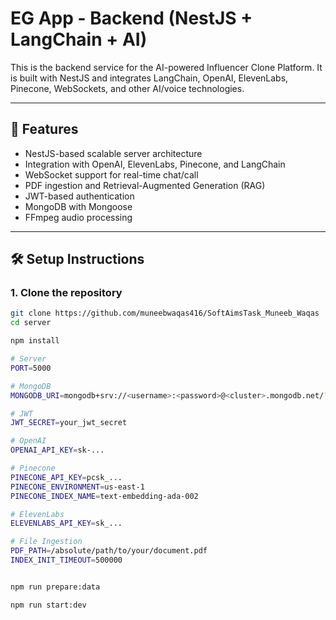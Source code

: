 # EG App - Backend (NestJS + LangChain + AI)

This is the backend service for the AI-powered Influencer Clone Platform. It is built with NestJS and integrates LangChain, OpenAI, ElevenLabs, Pinecone, WebSockets, and other AI/voice technologies.

---

## 🚀 Features

- NestJS-based scalable server architecture
- Integration with OpenAI, ElevenLabs, Pinecone, and LangChain
- WebSocket support for real-time chat/call
- PDF ingestion and Retrieval-Augmented Generation (RAG)
- JWT-based authentication
- MongoDB with Mongoose
- FFmpeg audio processing

---

## 🛠️ Setup Instructions

### 1. Clone the repository

```bash
git clone https://github.com/muneebwaqas416/SoftAimsTask_Muneeb_Waqas
cd server

npm install

# Server
PORT=5000

# MongoDB
MONGODB_URI=mongodb+srv://<username>:<password>@<cluster>.mongodb.net/?retryWrites=true&w=majority&appName=<app-name>

# JWT
JWT_SECRET=your_jwt_secret

# OpenAI
OPENAI_API_KEY=sk-...

# Pinecone
PINECONE_API_KEY=pcsk_...
PINECONE_ENVIRONMENT=us-east-1
PINECONE_INDEX_NAME=text-embedding-ada-002

# ElevenLabs
ELEVENLABS_API_KEY=sk_...

# File Ingestion
PDF_PATH=/absolute/path/to/your/document.pdf
INDEX_INIT_TIMEOUT=500000


npm run prepare:data

npm run start:dev
